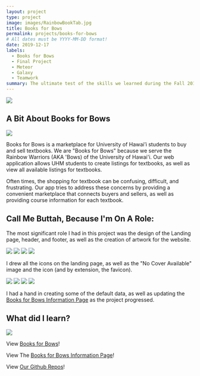 ```yaml
---
layout: project
type: project
image: images/RainbowBookTab.jpg
title: Books for Bows
permalink: projects/books-for-bows
# All dates must be YYYY-MM-DD format!
date: 2019-12-17
labels:
  - Books for Bows
  - Final Project 
  - Meteor
  - Galaxy
  - Teamwork
summary: The ultimate test of the skills we learned during the Fall 2019 Semester of ICS 314. My team and I introduced Books for Bows, a marketplace for UH students to buy and sell their textbooks, to the world. 
---
```


<img class="ui image" src="{{ site.baseurl }}/images/Landing_Favicon.png">

A Bit About Books for Bows
---
<img class="ui medium right floated rounded image" src="../images/icon.png">

Books for Bows is a marketplace for University of Hawai’i students to buy and sell textbooks. We are "Books for Bows" because we serve the Rainbow Warriors (AKA 'Bows) of the University of Hawai'i. Our web application allows UHM students to create listings for textbooks, as well as view all available listings for textbooks. 

Often times, the shopping for textbook can be confusing, difficult, and frustrating. Our app tries to address these concerns by providing a convenient marketplace that connects buyers and sellers, as well as providing course information for each textbook.  


Call Me Buttah, Because I'm On A Role: 
---

The most significant role I had in this project was the design of the Landing page, header, and footer, as well as the creation of artwork for the website. 

<img class="ui image" src="{{ site.baseurl }}/images/Landing_Favicon.png">
<img class="ui image" src="{{ site.baseurl }}/images/landing_market.PNG">
<img class="ui image" src="{{ site.baseurl }}/images/landing_list.PNG">
<img class="ui image" src="{{ site.baseurl }}/images/landing_stack.PNG">

I drew all the icons on the landing page, as well as the "No Cover Available" image and the icon (and by extension, the favicon). 
<div class="ui small rounded images">
  <img class="ui image" src="../images/b4b-marketplace2.png">
  <img class="ui image" src="../images/b4b-scale.png">
  <img class="ui image" src="../images/b4b-stacks.png">
  <img class="ui image" src="../images/b4b_no_cover_available.png">
</div>

I had a hand in creating some of the default data, as well as updating the [Books for Bows Information Page](https://books-for-bows.github.io/) as the project progressed. 


What did I learn?  
---
<img class="ui medium right floated rounded image" src="../images/b4b-welcome-bb.png">




View [Books for Bows](https://books-for-bows.meteorapp.com/#/)!

View The [Books for Bows Information Page](https://books-for-bows.github.io/)!

View [Our Github Repos](https://github.com/books-for-bows/)!




